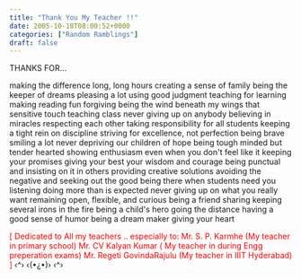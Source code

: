 ```yaml
---
title: "Thank You My Teacher !!"
date: 2005-10-18T08:00:52+0000
categories: ["Random Ramblings"]
draft: false
---
```


THANKS FOR…

making the difference
long, long hours
creating a sense of family
being the keeper of dreams
pleasing a lot
using good judgment
teaching for learning
making reading fun
forgiving
being the wind beneath my wings
that sensitive touch
teaching class
never giving up on anybody
believing in miracles
respecting each other
taking responsibility for all students
keeping a tight rein on discipline
striving for excellence, not perfection
being brave
smiling a lot
never depriving our children of hope
being tough minded but tender hearted
showing enthusiasm even when you don't feel like it
keeping your promises
giving your best
your wisdom and courage
being punctual and insisting on it in others
providing creative solutions
avoiding the negative and seeking out the good
being there when students need you
listening
doing more than is expected
never giving up on what you really want
remaining open, flexible, and curious
being a friend
sharing
keeping several irons in the fire
being a child's hero
going the distance
having a good sense of humor
being a dream maker
giving your heart


<font color="red">
[
 Dedicated to All my teachers ..
    especially to:
    Mr. S. P. Karmhe (My teacher in primary school)
    Mr. CV Kalyan Kumar ( My teacher in during Engg preperation exams)
    Mr. Regeti GovindaRajulu (My teacher in IIIT Hyderabad)
]
</font>
‹^› ‹(•¿•)› ‹^›